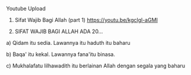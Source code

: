 
  Youtube Upload
1. Sifat Wajib Bagi Allah (part 1) https://youtu.be/kgclgl-aGMI

2. SIFAT WAJIB BAGI ALLAH ADA 20...

a) Qidam itu sedia. Lawannya itu haduth itu baharu

b) Baqa' itu kekal. Lawannya fana'itu binasa.

c) Mukhalafatu lilhawadith itu berlainan Allah dengan segala yang baharu
